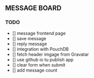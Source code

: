 ## MESSAGE BOARD

### TODO
- [] message frontend page
- [] save message
- [] reply message
- [] integration with PouchDB
- [] fetch header imgage from Gravatar
- [] use github io tu publish app
- [] clear form when submit
- [] add message count
